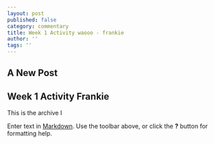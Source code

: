 ```yaml
---
layout: post
published: false
category: commentary
title: Week 1 Activity waooo - frankie
author: ''
tags: ''
---
```

## A New Post

## Week 1 Activity Frankie

This is the archive I 



Enter text in [Markdown](http://daringfireball.net/projects/markdown/). Use the toolbar above, or click the **?** button for formatting help.
